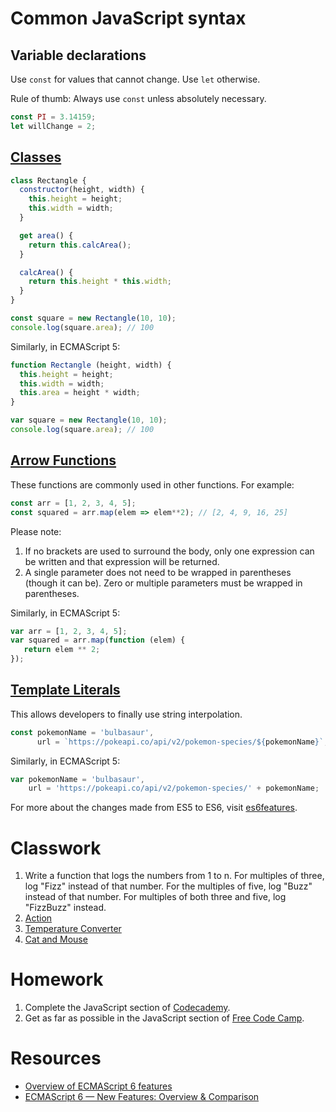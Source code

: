 # Common JavaScript syntax

## Variable declarations
Use `const` for values that cannot change.  Use `let` otherwise.

Rule of thumb: Always use `const` unless absolutely necessary.

```javascript
const PI = 3.14159;
let willChange = 2;
```

## [Classes](https://developer.mozilla.org/en-US/docs/Web/JavaScript/Reference/Classes)
```javascript
class Rectangle {
  constructor(height, width) {
    this.height = height;
    this.width = width;
  }

  get area() {
    return this.calcArea();
  }

  calcArea() {
    return this.height * this.width;
  }
}

const square = new Rectangle(10, 10);
console.log(square.area); // 100
```

Similarly, in ECMAScript 5:
```javascript
function Rectangle (height, width) {
  this.height = height;
  this.width = width;
  this.area = height * width;
}

var square = new Rectangle(10, 10);
console.log(square.area); // 100
```

## [Arrow Functions](https://developer.mozilla.org/en-US/docs/Web/JavaScript/Reference/Functions/Arrow_functions)
These functions are commonly used in other functions.  For example:
```javascript
const arr = [1, 2, 3, 4, 5];
const squared = arr.map(elem => elem**2); // [2, 4, 9, 16, 25]
```
Please note:
1. If no brackets are used to surround the body, only one expression can be written and that expression will be returned.
2. A single parameter does not need to be wrapped in parentheses (though it can be).  Zero or multiple parameters must be wrapped in parentheses.

Similarly, in ECMAScript 5:
```javascript
var arr = [1, 2, 3, 4, 5];
var squared = arr.map(function (elem) {
   return elem ** 2; 
});
```

## [Template Literals](https://developer.mozilla.org/en-US/docs/Web/JavaScript/Reference/Template_literals)
This allows developers to finally use string interpolation.

```javascript
const pokemonName = 'bulbasaur',
      url = `https://pokeapi.co/api/v2/pokemon-species/${pokemonName}`; 
```

Similarly, in ECMAScript 5:
```javascript
var pokemonName = 'bulbasaur',
    url = 'https://pokeapi.co/api/v2/pokemon-species/' + pokemonName;
```

For more about the changes made from ES5 to ES6, visit [es6features](https://github.com/lukehoban/es6features).

# Classwork
1. Write a function that logs the numbers from 1 to n. For multiples of three, log "Fizz" instead of that number.  For the multiples of five, log "Buzz" instead of that number. For multiples of both three and five, log "FizzBuzz" instead.
2. [Action](https://github.com/C4Q/web-curriculum/blob/master/lessons/javascript-fundamentals/functions-deep-dive/functions-exercises.md#q11-javascript-functions-7)
3. [Temperature Converter](https://github.com/C4Q/web-curriculum/blob/master/lessons/javascript-fundamentals/functions-deep-dive/functions-exercises.md#q7-temperature-converter)
4. [Cat and Mouse](https://github.com/C4Q/web-curriculum/blob/master/lessons/javascript-fundamentals/objects-and-arrays/objects-exercises.md#q6-javascript-simple-objects-3)

# Homework
1. Complete the JavaScript section of [Codecademy](https://www.codecademy.com/learn/learn-javascript).
2. Get as far as possible in the JavaScript section of [Free Code Camp](http://www.freecodecamp.com).

# Resources
* [Overview of ECMAScript 6 features](https://github.com/lukehoban/es6features)
* [ECMAScript 6 — New Features: Overview & Comparison](http://es6-features.org)
